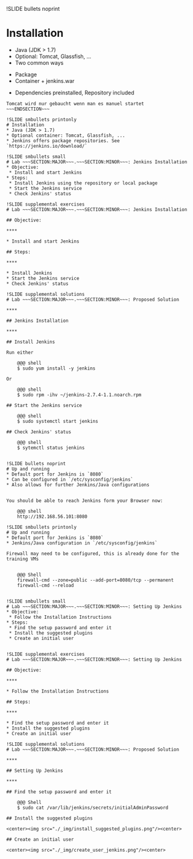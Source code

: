 !SLIDE bullets noprint
# Installation
* Java (JDK > 1.7)
* Optional: Tomcat, Glassfish, ...
* Two common ways
 - Package
 - Container + jenkins.war
* Dependencies preinstalled, Repository included

~~~SECTION:notes~~~
Tomcat wird nur gebaucht wenn man es manuel startet
~~~ENDSECTION~~~

!SLIDE smbullets printonly
# Installation
* Java (JDK > 1.7)
* Optional container: Tomcat, Glassfish, ...
* Jenkins offers package repositories. See `https://jenkins.io/download/`

!SLIDE smbullets small
# Lab ~~~SECTION:MAJOR~~~.~~~SECTION:MINOR~~~: Jenkins Installation
* Objective:
 * Install and start Jenkins
* Steps:
 * Install Jenkins using the repository or local package
 * Start the Jenkins service
 * Check Jenkins' status

!SLIDE supplemental exercises
# Lab ~~~SECTION:MAJOR~~~.~~~SECTION:MINOR~~~: Jenkins Installation

## Objective:

****

* Install and start Jenkins

## Steps:

****

* Install Jenkins
* Start the Jenkins service
* Check Jenkins' status

!SLIDE supplemental solutions
# Lab ~~~SECTION:MAJOR~~~.~~~SECTION:MINOR~~~: Proposed Solution

****

## Jenkins Installation

****

## Install Jenkins

Run either

    @@@ shell
    $ sudo yum install -y jenkins

Or 

    @@@ shell
    $ sudo rpm -ihv ~/jenkins-2.7.4-1.1.noarch.rpm

## Start the Jenkins service

    @@@ shell
    $ sudo systemctl start jenkins

## Check Jenkins' status

    @@@ shell
    $ sytemctl status jenkins


!SLIDE bullets noprint
# Up and running
* Default port for Jenkins is `8080`
* Can be configured in `/etc/sysconfig/jenkins`
* Also allows for further Jenkins/Java configurations


You should be able to reach Jenkins form your Browser now:

    @@@ shell
    http://192.168.56.101:8080

!SLIDE smbullets printonly
# Up and running
* Default port for Jenkins is `8080`
* Jenkins/Java configuration in `/etc/sysconfig/jenkins`

Firewall may need to be configured, this is already done for the training VMs


    @@@ Shell
	firewall-cmd --zone=public --add-port=8080/tcp --permanent
	firewall-cmd --reload


!SLIDE smbullets small
# Lab ~~~SECTION:MAJOR~~~.~~~SECTION:MINOR~~~: Setting Up Jenkins
* Objective:
 * Follow the Installation Instructions
* Steps:
 * Find the setup password and enter it
 * Install the suggested plugins
 * Create an initial user


!SLIDE supplemental exercises
# Lab ~~~SECTION:MAJOR~~~.~~~SECTION:MINOR~~~: Setting Up Jenkins

## Objective:

****

* Follow the Installation Instructions

## Steps:

****

* Find the setup password and enter it
* Install the suggested plugins
* Create an initial user

!SLIDE supplemental solutions
# Lab ~~~SECTION:MAJOR~~~.~~~SECTION:MINOR~~~: Proposed Solution

****

## Setting Up Jenkins

****

## Find the setup password and enter it

    @@@ Shell
    $ sudo cat /var/lib/jenkins/secrets/initialAdminPassword

## Install the suggested plugins

<center><img src="./_img/install_suggested_plugins.png"/><center>

## Create an initial user

<center><img src="./_img/create_user_jenkins.png"/><center>

